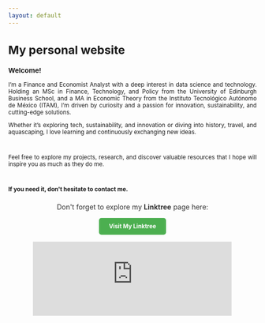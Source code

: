 ```yaml
---
layout: default
---
```




<div style="text-align: justify;font-size:smaller;">
<h1>My personal website</h1>
<h3>Welcome!</h3>

<p>I’m a Finance and Economist Analyst with a deep interest in data science and technology. Holding an MSc in Finance, Technology, and Policy from the University of Edinburgh Business School, and a MA in Economic Theory from the Instituto Tecnológico Autónomo de México (ITAM), I’m driven by curiosity and a passion for innovation, sustainability, and cutting-edge solutions.

<br>

Whether it’s exploring tech, sustainability, and innovation or diving into history, travel, and aquascaping, I love learning and continuously exchanging new ideas.

<br>

Feel free to explore my projects, research, and discover valuable resources that I hope will inspire you as much as they do me.

<br>

<b>If you need it, don't hesitate to contact me. </b>

<p>

<div style="text-align: center; margin-top: 20px;">
    <p style="font-size: 1.2em; color: #333;">
        Don't forget to explore my <strong>Linktree</strong> page here:
    </p>
    <a href="https://linktr.ee/somniverse" target="_blank"
       style="display: inline-block; padding: 10px 20px; background-color: #4CAF50; color: white; text-decoration: none; font-size: 1em; border-radius: 5px; font-weight: bold;">
        Visit My Linktree
    </a>
</div>

<br>

<div style="text-align: center;">
    <iframe src="https://ghchart.rshah.org/GregSom-MSc" frameborder="0" scrolling="0" width="80%" height="150px" style="max-width: 600px; margin: auto;"></iframe>
</div>
<br>
<br>
